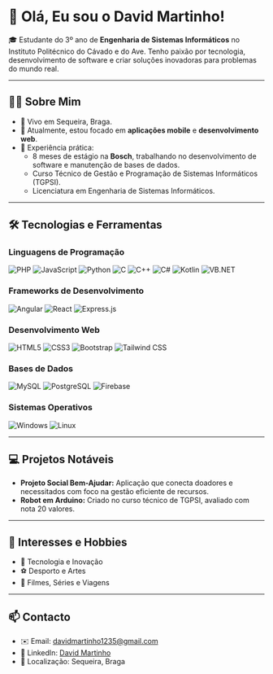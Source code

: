 # 👋 Olá, Eu sou o David Martinho!

🎓 Estudante do 3º ano de **Engenharia de Sistemas Informáticos** no Instituto Politécnico do Cávado e do Ave. Tenho paixão por tecnologia, desenvolvimento de software e criar soluções inovadoras para problemas do mundo real.

---

## 🧑‍💻 Sobre Mim

- 📍 Vivo em Sequeira, Braga.
- 🌱 Atualmente, estou focado em **aplicações mobile** e **desenvolvimento web**.
- 💼 Experiência prática:
  - 8 meses de estágio na **Bosch**, trabalhando no desenvolvimento de software e manutenção de bases de dados.
  - Curso Técnico de Gestão e Programação de Sistemas Informáticos (TGPSI).
  - Licenciatura em Engenharia de Sistemas Informáticos.

---

## 🛠️ Tecnologias e Ferramentas

### **Linguagens de Programação**
![PHP](https://img.shields.io/badge/-PHP-05122A?style=for-the-badge&logo=php&logoColor=777BB4)
![JavaScript](https://img.shields.io/badge/-JavaScript-05122A?style=for-the-badge&logo=javascript&logoColor=F7DF1E)
![Python](https://img.shields.io/badge/-Python-05122A?style=for-the-badge&logo=python&logoColor=FFD43B)
![C](https://img.shields.io/badge/-C-05122A?style=for-the-badge&logo=c&logoColor=A8B9CC)
![C++](https://img.shields.io/badge/-C++-05122A?style=for-the-badge&logo=c%2B%2B&logoColor=00599C)
![C#](https://img.shields.io/badge/-C%23-05122A?style=for-the-badge&logo=csharp&logoColor=239120)
![Kotlin](https://img.shields.io/badge/-Kotlin-05122A?style=for-the-badge&logo=kotlin&logoColor=7F52FF)
![VB.NET](https://img.shields.io/badge/-VB.NET-05122A?style=for-the-badge&logo=.net&logoColor=512BD4)

### **Frameworks de Desenvolvimento**
![Angular](https://img.shields.io/badge/-Angular-05122A?style=for-the-badge&logo=angular&logoColor=DD0031)
![React](https://img.shields.io/badge/-React-05122A?style=for-the-badge&logo=react&logoColor=61DAFB)
![Express.js](https://img.shields.io/badge/-Express.js-05122A?style=for-the-badge&logo=express&logoColor=000)

### **Desenvolvimento Web**
![HTML5](https://img.shields.io/badge/-HTML5-05122A?style=for-the-badge&logo=html5&logoColor=E34F26)
![CSS3](https://img.shields.io/badge/-CSS3-05122A?style=for-the-badge&logo=css3&logoColor=1572B6)
![Bootstrap](https://img.shields.io/badge/-Bootstrap-05122A?style=for-the-badge&logo=bootstrap&logoColor=7952B3)
![Tailwind CSS](https://img.shields.io/badge/-TailwindCSS-05122A?style=for-the-badge&logo=tailwind-css&logoColor=06B6D4)

### **Bases de Dados**
![MySQL](https://img.shields.io/badge/-MySQL-05122A?style=for-the-badge&logo=mysql&logoColor=4479A1)
![PostgreSQL](https://img.shields.io/badge/-PostgreSQL-05122A?style=for-the-badge&logo=postgresql&logoColor=336791)
![Firebase](https://img.shields.io/badge/-Firebase-05122A?style=for-the-badge&logo=firebase&logoColor=FFCA28)

### **Sistemas Operativos**
![Windows](https://img.shields.io/badge/-Windows-05122A?style=for-the-badge&logo=windows&logoColor=0078D6)
![Linux](https://img.shields.io/badge/-Linux-05122A?style=for-the-badge&logo=linux&logoColor=FCC624)

---

## 💻 Projetos Notáveis
 
- **Projeto Social Bem-Ajudar:** Aplicação que conecta doadores e necessitados com foco na gestão eficiente de recursos.  
- **Robot em Arduino:** Criado no curso técnico de TGPSI, avaliado com nota 20 valores.

---

## 🌟 Interesses e Hobbies

- 🤖 Tecnologia e Inovação
- ⚽ Desporto e Artes
- 🎥 Filmes, Séries e Viagens

---

## 📫 Contacto

- ✉️ Email: davidmartinho1235@gmail.com  
- 🔗 LinkedIn: [David Martinho](https://www.linkedin.com/in/davidmartinho1235/)  
- 📍 Localização: Sequeira, Braga
